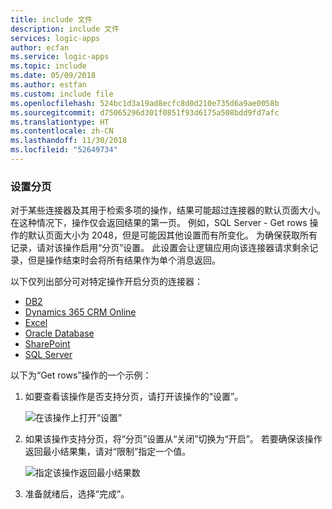 ```yaml
---
title: include 文件
description: include 文件
services: logic-apps
author: ecfan
ms.service: logic-apps
ms.topic: include
ms.date: 05/09/2018
ms.author: estfan
ms.custom: include file
ms.openlocfilehash: 524bc1d3a19ad8ecfc8d0d210e735d6a9ae0058b
ms.sourcegitcommit: d75065296d301f0851f93d6175a508bdd9fd7afc
ms.translationtype: HT
ms.contentlocale: zh-CN
ms.lasthandoff: 11/30/2018
ms.locfileid: "52649734"
---
```

### <a name="set-up-pagination"></a>设置分页

对于某些连接器及其用于检索多项的操作，结果可能超过连接器的默认页面大小。 在这种情况下，操作仅会返回结果的第一页。 例如，SQL Server - Get rows 操作的默认页面大小为 2048，但是可能因其他设置而有所变化。 为确保获取所有记录，请对该操作启用“分页”设置。 此设置会让逻辑应用向该连接器请求剩余记录，但是操作结束时会将所有结果作为单个消息返回。 

以下仅列出部分可对特定操作开启分页的连接器： 

* <a href="https://docs.microsoft.com/connectors/db2/" target="_blank">DB2</a>
* <a href="https://docs.microsoft.com/connectors/dynamicscrmonline/" target="_blank">Dynamics 365 CRM Online</a>
* <a href="https://docs.microsoft.com/connectors/excel/" target="_blank">Excel</a>
* <a href="https://docs.microsoft.com/connectors/oracle/" target="_blank">Oracle Database</a>
* <a href="https://docs.microsoft.com/connectors/sharepointonline/" target="_blank">SharePoint</a>
* <a href="https://docs.microsoft.com/connectors/sql/" target="_blank">SQL Server</a> 

以下为“Get rows”操作的一个示例：

1. 如要查看该操作是否支持分页，请打开该操作的“设置”。 

   ![在该操作上打开“设置”](./media/connectors-pagination-bulk-data-transfer/sql-action-settings.png)

2. 如果该操作支持分页，将“分页”设置从“关闭”切换为“开启”。 若要确保该操作返回最小结果集，请对“限制”指定一个值。

   ![指定该操作返回最小结果数](./media/connectors-pagination-bulk-data-transfer/sql-action-settings-pagination.png)

3. 准备就绪后，选择“完成”。
